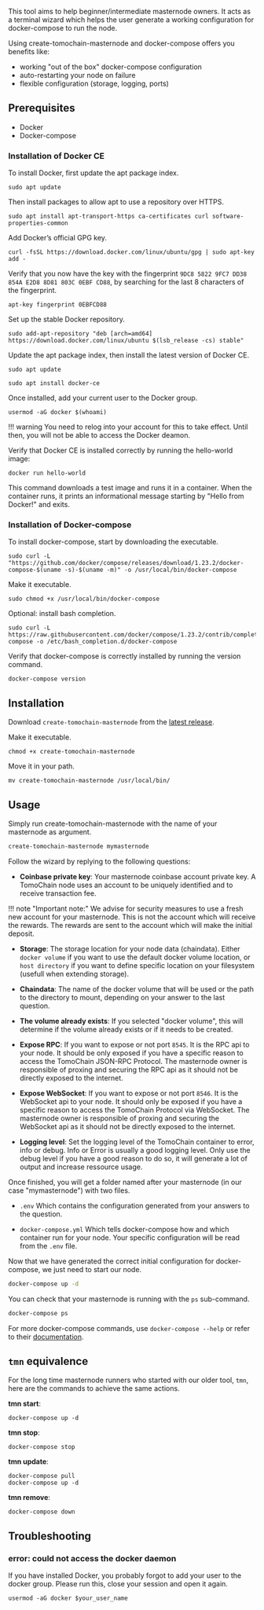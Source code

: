 This tool aims to help beginner/intermediate masternode owners.
It acts as a terminal wizard which helps the user generate a working configuration for docker-compose to run the node.

Using create-tomochain-masternode and docker-compose offers you benefits like:

- working "out of the box" docker-compose configuration
- auto-restarting your node on failure
- flexible configuration (storage, logging, ports)

## Prerequisites

  - Docker
  - Docker-compose

### Installation of Docker CE

To install Docker, first update the apt package index.
```
sudo apt update
```

Then install packages to allow apt to use a repository over HTTPS.
```
sudo apt install apt-transport-https ca-certificates curl software-properties-common
```

Add Docker’s official GPG key.
```
curl -fsSL https://download.docker.com/linux/ubuntu/gpg | sudo apt-key add -
```

Verify that you now have the key with the fingerprint `9DC8 5822 9FC7 DD38 854A E2D8 8D81 803C 0EBF CD88`, by searching for the last 8 characters of the fingerprint.
```
apt-key fingerprint 0EBFCD88
```

Set up the stable Docker repository.
```
sudo add-apt-repository "deb [arch=amd64] https://download.docker.com/linux/ubuntu $(lsb_release -cs) stable"
```

Update the apt package index, then install the latest version of Docker CE.
```
sudo apt update

sudo apt install docker-ce
```

Once installed, add your current user to the Docker group.
```
usermod -aG docker $(whoami)
```
!!! warning
    You need to relog into your account for this to take effect.
    Until then, you will not be able to access the Docker deamon.

Verify that Docker CE is installed correctly by running the hello-world image:
```
docker run hello-world
```

This command downloads a test image and runs it in a container.
When the container runs, it prints an informational message starting by "Hello from Docker!" and exits.

### Installation of Docker-compose

To install docker-compose, start by downloading the executable.
```
sudo curl -L "https://github.com/docker/compose/releases/download/1.23.2/docker-compose-$(uname -s)-$(uname -m)" -o /usr/local/bin/docker-compose
```

Make it executable.
```
sudo chmod +x /usr/local/bin/docker-compose
```

Optional: install bash completion.
```
sudo curl -L https://raw.githubusercontent.com/docker/compose/1.23.2/contrib/completion/bash/docker-compose -o /etc/bash_completion.d/docker-compose
```

Verify that docker-compose is correctly installed by running the version command.
```
docker-compose version
```

## Installation

Download `create-tomochain-masternode` from the [latest release](https://github.com/tomochain/create-tomochain-masternode/releases/latest).

Make it executable.
```
chmod +x create-tomochain-masternode
```

Move it in your path.
```
mv create-tomochain-masternode /usr/local/bin/
```
## Usage

Simply run create-tomochain-masternode with the name of your masternode as argument.

```bash
create-tomochain-masternode mymasternode
```

Follow the wizard by replying to the following questions:

- **Coinbase private key**:
  Your masternode coinbase account private key.
  A TomoChain node uses an account to be uniquely identified and to receive transaction fee.

!!! note "Important note:"
    We advise for security measures to use a fresh new account for your masternode.
    This is not the account which will receive the rewards.
    The rewards are sent to the account which will make the initial deposit.

- **Storage**:
  The storage location for your node data (chaindata).
  Either `docker volume` if you want to use the default docker volume location, or `host directory` if you want to define specific location on your filesystem (usefull when extending storage).

- **Chaindata**:
  The name of the docker volume that will be used or the path to the directory to mount, depending on your answer to the last question.
  
- **The volume already exists**:
  If you selected "docker volume", this will determine if the volume already exists or if it needs to be created.

- **Expose RPC**:
  If you want to expose or not port `8545`.
  It is the RPC api to your node.
  It should be only exposed if you have a specific reason to access the TomoChain JSON-RPC Protocol.
  The masternode owner is responsible of proxing and securing the RPC api as it should not be directly exposed to the internet.

- **Expose WebSocket**:
  If you want to expose or not port `8546`.
  It is the WebSocket api to your node.
  It should only be exposed if you have a specific reason to access the TomoChain Protocol via WebSocket.
  The masternode owner is responsible of proxing and securing the WebSocket api as it should not be directly exposed to the internet.

- **Logging level**:
  Set the logging level of the TomoChain container to error, info or debug.
  Info or Error is usually a good logging level.
  Only use the debug level if you have a good reason to do so, it will generate a lot of output and increase ressource usage.


Once finished, you will get a folder named after your masternode (in our case "mymasternode") with two files.

- `.env`
  Which contains the configuration generated from your answers to the question.

- `docker-compose.yml`
  Which tells docker-compose how and which container run for your node.
  Your specific configuration will be read from the `.env` file.

Now that we have generated the correct initial configuration for docker-compose, we just need to start our node.

```bash
docker-compose up -d
```

You can check that your masternode is running with the `ps` sub-command.

```bash
docker-compose ps
```

For more docker-compose commands, use `docker-compose --help` or refer to their [documentation](https://docs.docker.com/compose/reference/overview/).

## `tmn` equivalence

For the long time masternode runners who started with our older tool, `tmn`, here are the commands to achieve the same actions.

**tmn start**:
```
docker-compose up -d
```

**tmn stop**:
```
docker-compose stop
```

**tmn update**:
```
docker-compose pull
docker-compose up -d
```

**tmn remove**:
```
docker-compose down
```

## Troubleshooting

### error: could not access the docker daemon

If you have installed Docker, you probably forgot to add your user to the docker group.
Please run this, close your session and open it again.

```
usermod -aG docker $your_user_name
```
